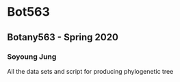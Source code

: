 # Bot563
## Botany563 - Spring 2020
### Soyoung Jung
All the data sets and script for producing phylogenetic tree
